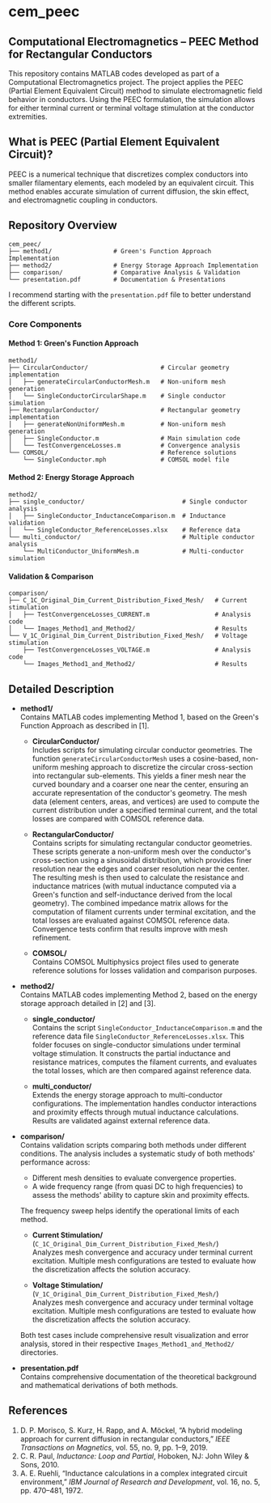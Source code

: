 # cem_peec

## Computational Electromagnetics – PEEC Method for Rectangular Conductors

This repository contains MATLAB codes developed as part of a Computational Electromagnetics project. The project applies the PEEC (Partial Element Equivalent Circuit) method to simulate electromagnetic field behavior in conductors. Using the PEEC formulation, the simulation allows for either terminal current or terminal voltage stimulation at the conductor extremities.

## What is PEEC (Partial Element Equivalent Circuit)?

PEEC is a numerical technique that discretizes complex conductors into smaller filamentary elements, each modeled by an equivalent circuit. This method enables accurate simulation of current diffusion, the skin effect, and electromagnetic coupling in conductors.

## Repository Overview

```
cem_peec/
├── method1/                 # Green's Function Approach Implementation
├── method2/                 # Energy Storage Approach Implementation
├── comparison/              # Comparative Analysis & Validation
└── presentation.pdf         # Documentation & Presentations
```
I recommend starting with the `presentation.pdf` file to better understand the different scripts.

### Core Components

#### Method 1: Green's Function Approach
```
method1/
├── CircularConductor/                    # Circular geometry implementation
│   ├── generateCircularConductorMesh.m   # Non-uniform mesh generation
│   └── SingleConductorCircularShape.m    # Single conductor simulation
├── RectangularConductor/                 # Rectangular geometry implementation
│   ├── generateNonUniformMesh.m          # Non-uniform mesh generation
│   ├── SingleConductor.m                 # Main simulation code
│   └── TestConvergenceLosses.m           # Convergence analysis
└── COMSOL/                               # Reference solutions
    └── SingleConductor.mph               # COMSOL model file
```

#### Method 2: Energy Storage Approach
```
method2/
├── single_conductor/                           # Single conductor analysis
│   ├── SingleConductor_InductanceComparison.m  # Inductance validation
│   └── SingleConductor_ReferenceLosses.xlsx    # Reference data
└── multi_conductor/                            # Multiple conductor analysis
    └── MultiConductor_UniformMesh.m            # Multi-conductor simulation
```

#### Validation & Comparison
```
comparison/
├── C_1C_Original_Dim_Current_Distribution_Fixed_Mesh/   # Current stimulation
│   ├── TestConvergenceLosses_CURRENT.m                  # Analysis code
│   └── Images_Method1_and_Method2/                      # Results
└── V_1C_Original_Dim_Current_Distribution_Fixed_Mesh/   # Voltage stimulation
    ├── TestConvergenceLosses_VOLTAGE.m                  # Analysis code
    └── Images_Method1_and_Method2/                      # Results
```

## Detailed Description

- **method1/**  
  Contains MATLAB codes implementing Method 1, based on the Green's Function Approach as described in [1].  
  - **CircularConductor/**  
    Includes scripts for simulating circular conductor geometries. The function `generateCircularConductorMesh` uses a cosine-based, non-uniform meshing approach to discretize the circular cross-section into rectangular sub-elements. This yields a finer mesh near the curved boundary and a coarser one near the center, ensuring an accurate representation of the conductor's geometry. The mesh data (element centers, areas, and vertices) are used to compute the current distribution under a specified terminal current, and the total losses are compared with COMSOL reference data.
  
  - **RectangularConductor/**  
    Contains scripts for simulating rectangular conductor geometries. These scripts generate a non-uniform mesh over the conductor's cross-section using a sinusoidal distribution, which provides finer resolution near the edges and coarser resolution near the center. The resulting mesh is then used to calculate the resistance and inductance matrices (with mutual inductance computed via a Green's function and self-inductance derived from the local geometry). The combined impedance matrix allows for the computation of filament currents under terminal excitation, and the total losses are evaluated against COMSOL reference data. Convergence tests confirm that results improve with mesh refinement.

  - **COMSOL/**  
    Contains COMSOL Multiphysics project files used to generate reference solutions for losses validation and comparison purposes.

- **method2/**  
  Contains MATLAB codes implementing Method 2, based on the energy storage approach detailed in [2] and [3]. 
  - **single_conductor/**  
    Contains the script `SingleConductor_InductanceComparison.m` and the reference data file `SingleConductor_ReferenceLosses.xlsx`. This folder focuses on single-conductor simulations under terminal voltage stimulation. It constructs the partial inductance and resistance matrices, computes the filament currents, and evaluates the total losses, which are then compared against reference data.
  
  - **multi_conductor/**  
    Extends the energy storage approach to multi-conductor configurations. The implementation handles conductor interactions and proximity effects through mutual inductance calculations. Results are validated against external reference data.

- **comparison/**  
  Contains validation scripts comparing both methods under different conditions. The analysis includes a systematic study of both methods' performance across:
  - Different mesh densities to evaluate convergence properties.
  - A wide frequency range (from quasi DC to high frequencies) to assess the methods' ability to capture skin and proximity effects.

  The frequency sweep helps identify the operational limits of each method.
  
  - **Current Stimulation/** (`C_1C_Original_Dim_Current_Distribution_Fixed_Mesh/`)  
    Analyzes mesh convergence and accuracy under terminal current excitation. Multiple mesh configurations are tested to evaluate how the discretization affects the solution accuracy.
    
  - **Voltage Stimulation/** (`V_1C_Original_Dim_Current_Distribution_Fixed_Mesh/`)  
    Analyzes mesh convergence and accuracy under terminal voltage excitation. Multiple mesh configurations are tested to evaluate how the discretization affects the solution accuracy.

   Both test cases include comprehensive result visualization and error analysis, stored in their respective `Images_Method1_and_Method2/` directories.

- **presentation.pdf**  
  Contains comprehensive documentation of the theoretical background and mathematical derivations of both methods.

## References

1. D. P. Morisco, S. Kurz, H. Rapp, and A. Möckel, “A hybrid modeling approach for current diffusion in rectangular conductors,” *IEEE Transactions on Magnetics*, vol. 55, no. 9, pp. 1–9, 2019.
2. C. R. Paul, *Inductance: Loop and Partial*, Hoboken, NJ: John Wiley & Sons, 2010.
3. A. E. Ruehli, “Inductance calculations in a complex integrated circuit environment,” *IBM Journal of Research and Development*, vol. 16, no. 5, pp. 470–481, 1972.
